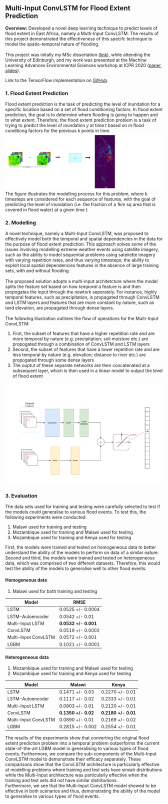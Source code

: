 ## Multi-Input ConvLSTM for Flood Extent Prediction

**Overview:** 
Developed a novel deep learning technique to predict levels of flood extent in East Africa, namely a Multi-Input ConvLSTM. The results of this project demonstrated the effectiveness of this specifc technique to model the spatio-temporal nature of flooding.
<br><br>
This project was initally my MSc dissertation ([link](/pdf/MSc_Dissertation.pdf)), while attending the University of Edinburgh, and my work was presented at the Machine Learning Advances Environmental Sciences workshop at ICPR 2020 ([paper](/pdf/Flood_Extent_Prediction.pdf), [slides](/pdf/ICPR_Slides.pdf)). 

Link to the TensorFlow implementation on [GitHub](https://github.com/leomuckley/malawi-flood-prediction).

### 1. Flood Extent Prediction
Flood  extent  prediction  is  the  task  of  predicting  the  level  of  inundation  for  a specific  location  based  on  a  set  of  flood  conditioning  factors.  In  flood  extent prediction, the goal is to determine where flooding is going to happen and to what  extent. Therefore, the flood extent prediction problem is a task of trying to predict the level of inundation *y* at time *t* based on *m* flood conditiong factors for the previous *k* points in time. 
<br>
<img src="images/ICPR-2c.png?raw=true"/>
<br>
The figure illustrates the modelling process for this problem, where *k* timesteps are considered for each sequence of features, with the goal of predicting the level of inundation (i.e. the fraction of a 1km sq area that is covered in flood water) at a given time *t*.



### 2. Modelling

A novel technique, namely a Multi-Input ConvLSTM, was proposed to effectively model both the temporal and spatial dependencies in the data for the purpose of flood extent prediction. This approach solves some of the issues involving modelling extreme weather events using satellite imagery, such as the ability to model sequential problems using sateliette imagery with varying repetition rates, and thus varying timesteps;  the  ability  to  exploit  local  spatial  dependencies  features in the absence of large training sets, with and without flooding. 
<br><br>
The proposed solution adopts a multi-input architetcture where the model splits the feature set based on how *temporal* a feature is and then propogates the input through the newtork seperately. For instance, highly temporal features, such as precipitation, is propagated through ConvLSTM and LSTM layers and features that are more constant by nature, such as land elevation, are propagated through dense layers.
<br><br>
The following illustration outlines the flow of operations for the Multi-Input ConvLSTM: 
1. First, the subset of features that have a higher repetition rate and are more temporal by nature (e.g. precipitation; soil moisture etc.) are propogated through a combination of ConvLSTM and LSTM layers 
2. Second, the subset of features that have a lower repetition rate and are less temporal by nature (e.g. elevation; distance to river etc.) are propogated through some dense layers
3. The ouptut of these separate networks are then concatenated at a subsequent layer, which is then used in a linear model to output the level of flood extent
<img src="images/model.gif?raw=true"/>

### 3. Evaluation

The data sets used for training and testing were carefully selected to  test  if  the  models  could  generalise  to various flood events. To test this, the following experiments were conducted:
1.  Malawi used for training and testing
2.  Mozambique used for training and Malawi used for testing
3.  Mozambique used for training and Kenya used for testing 
 
First, the models were trained and tested on homogeneous data to better understand the ability  of  the  models  to  perform  on  data  of  a  similar  nature. Second and third,  the  models  were  trained  and  tested  on  heterogeneous  data,  which was  comprised  of  two  different  datasets. Therefore, this would test the ability of the models to generalise well to other flood events. 

#### Homogeneous data
1. Malawi used for both training and testing

Model | RMSE
------------ | -------------
LSTM | 0.0525 +/- 0.0004
LSTM-Autoencoder | 0.0542 +/- 0.01
Multi-Input LSTM | **0.0532 +/- 0.001**
ConvLSTM | 0.0519 +/- 0.0002
Multi-Input ConvLSTM | 0.0572 +/- 0.001
LGBM | 0.1021 +/- 0.0001


#### Heterogeneous data
1. Mozambique used for training and Malawi used for testing
2. Mozambique used for training and Kenya used for testing

Model | Malawi | Kenya
------------ | ------------- | --------------
LSTM | 0.1471 +/- 0.03 | 0.2270 +/- 0.01
LSTM-Autoencoder | 0.1117 +/- 0.02 | 0.2333 +/- 0.01 
Multi-Input LSTM | 0.0803 +/- 0.01 | 0.2120 +/- 0.01
ConvLSTM | **0.1350 +/- 0.02** | **0.2180 +/- 0.01**
Multi-Input ConvLSTM | 0.0890 +/- 0.01 | 0.2169 +/- 0.02
LGBM | 0.2815 +/- 0.002 | 0.2554 +/- 0.01


The results of the experiments show that converting the original flood extent prediction problem into a temporal problem outperforms the current state-of-the-art LGBM model in generalising to various types of flood events. Furthermore, we compare the sub-components of the Multi-Input ConvLSTM model to demonstrate their efficacy separately. These comparisons show that the ConvLSTM architecture is particularly effective at modelling problems where training and test sets have simialr distributions while the Multi-Input architecture was particularly effective when the training and test sets did *not* have similar distributions. 
<br>
Furthermore, we see that the Multi-Input ConvLSTM model showed to be effective in both scenarios and thus, demonstrating the ability of the model to generalise to various types of flood events.
